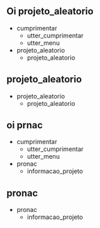 ## Oi projeto_aleatorio
* cumprimentar
    - utter_cumprimentar
    - utter_menu
* projeto_aleatorio
    - projeto_aleatorio

## projeto_aleatorio
* projeto_aleatorio
    - projeto_aleatorio

## oi prnac
* cumprimentar
    - utter_cumprimentar
    - utter_menu
* pronac
    - informacao_projeto

## pronac
* pronac
    - informacao_projeto

